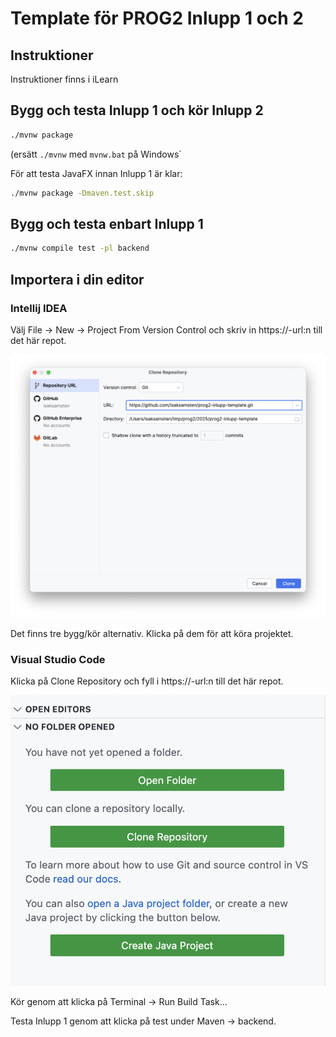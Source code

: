 # Template för PROG2 Inlupp 1 och 2

## Instruktioner

Instruktioner finns i iLearn

## Bygg och testa Inlupp 1 och kör Inlupp 2

```bash
./mvnw package
```

(ersätt `./mvnw` med `mvnw.bat` på Windows`

För att testa JavaFX innan Inlupp 1 är klar:

```bash
./mvnw package -Dmaven.test.skip
```

## Bygg och testa enbart Inlupp 1

```bash
./mvnw compile test -pl backend
```

## Importera i din editor

### Intellij IDEA

Välj File -> New -> Project From Version Control och skriv in https://-url:n
till det här repot.

![Intellij Idea import](assets/idea.png)

Det finns tre bygg/kör alternativ. Klicka på dem för att köra projektet.

### Visual Studio Code

Klicka på Clone Repository och fyll i https://-url:n till det här repot.

![Visual Studio Code import](assets/vscode.png)

Kör genom att klicka på Terminal -> Run Build Task...

Testa Inlupp 1 genom att klicka på test under Maven -> backend.
